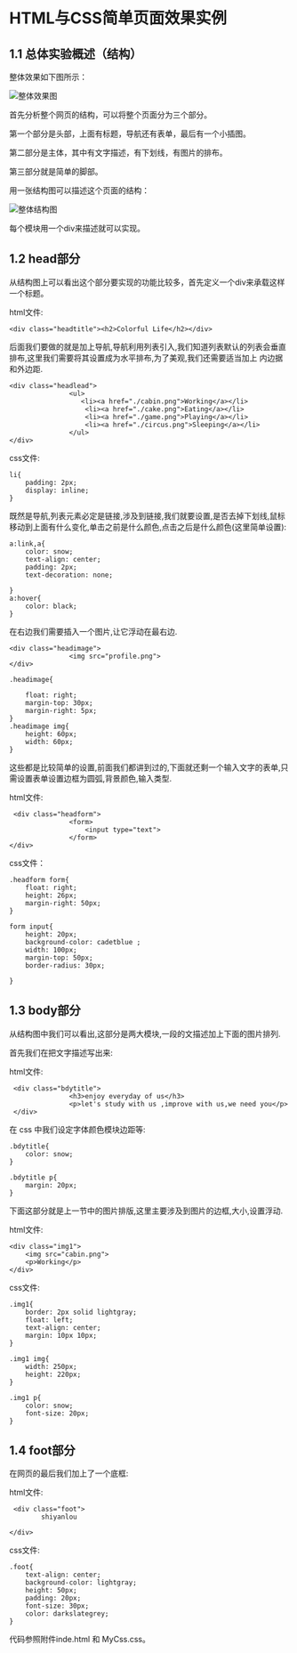 # HTML与CSS简单页面效果实例

## 1.1 总体实验概述（结构）

整体效果如下图所示：

![整体效果图]()

首先分析整个网页的结构，可以将整个页面分为三个部分。

第一个部分是头部，上面有标题，导航还有表单，最后有一个小插图。

第二部分是主体，其中有文字描述，有下划线，有图片的排布。

第三部分就是简单的脚部。

用一张结构图可以描述这个页面的结构：

![整体结构图]()

每个模块用一个div来描述就可以实现。

## 1.2 head部分
从结构图上可以看出这个部分要实现的功能比较多，首先定义一个div来承载这样一个标题。


html文件:
````
<div class="headtitle"><h2>Colorful Life</h2></div>
````
后面我们要做的就是加上导航,导航利用列表引入,我们知道列表默认的列表会垂直排布,这里我们需要将其设置成为水平排布,为了美观,我们还需要适当加上
内边据和外边距.
````
<div class="headlead">
               <ul>
                  <li><a href="./cabin.png">Working</a></li>
                   <li><a href="./cake.png">Eating</a></li>
                   <li><a href="./game.png">Playing</a></li>
                   <li><a href="./circus.png">Sleeping</a></li>
               </ul>
</div>
````           
css文件:
````
li{
    padding: 2px;
    display: inline;
}
````
既然是导航,列表元素必定是链接,涉及到链接,我们就要设置,是否去掉下划线,鼠标移动到上面有什么变化,单击之前是什么颜色,点击之后是什么颜色(这里简单设置):
````
a:link,a{
    color: snow;
    text-align: center;
    padding: 2px;
    text-decoration: none;

}
a:hover{
    color: black;
}
````
在右边我们需要插入一个图片,让它浮动在最右边.
````
<div class="headimage">
               <img src="profile.png">
</div>
````
````
.headimage{

    float: right;
    margin-top: 30px;
    margin-right: 5px;
}
.headimage img{
    height: 60px;
    width: 60px;
}
````
这些都是比较简单的设置,前面我们都讲到过的,下面就还剩一个输入文字的表单,只需设置表单设置边框为圆弧,背景颜色,输入类型.

html文件:
````
 <div class="headform">
               <form>
                   <input type="text">
               </form>
</div>
````
css文件：
````
.headform form{
    float: right;
    height: 26px;
    margin-right: 50px;
}

form input{
    height: 20px;
    background-color: cadetblue ;
    width: 100px;
    margin-top: 50px;
    border-radius: 30px;

}
````

## 1.3 body部分
从结构图中我们可以看出,这部分是两大模块,一段的文描述加上下面的图片排列.

首先我们在把文字描述写出来:

html文件:
````
 <div class="bdytitle">
               <h3>enjoy everyday of us</h3>
               <p>let's study with us ,improve with us,we need you</p>
 </div>
 ````
在 css 中我们设定字体颜色模块边距等:
````
.bdytitle{
    color: snow;
}

.bdytitle p{
    margin: 20px;
}
````
下面这部分就是上一节中的图片排版,这里主要涉及到图片的边框,大小,设置浮动.

html文件:
````
<div class="img1">
    <img src="cabin.png">
    <p>Working</p>
</div>
````
css文件:
````
.img1{
    border: 2px solid lightgray;
    float: left;
    text-align: center;
    margin: 10px 10px;
}

.img1 img{
    width: 250px;
    height: 220px;
}

.img1 p{
    color: snow;
    font-size: 20px;
}
````

## 1.4 foot部分
在网页的最后我们加上了一个底框:

html文件:
````
 <div class="foot">
        shiyanlou

</div>
````
     
css文件:
````
.foot{
    text-align: center;
    background-color: lightgray;
    height: 50px;
    padding: 20px;
    font-size: 30px;
    color: darkslategrey;
}
````
 代码参照附件inde.html 和 MyCss.css。
